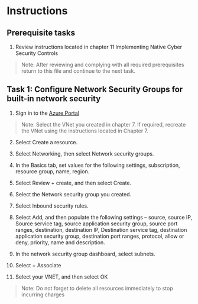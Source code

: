 # Instructions

## Prerequisite tasks

1. Review instructions located in chapter 11 Implementing Native Cyber Security Controls
> Note: After reviewing and complying with all required prerequisites return to this file and continue to the next task.

## Task 1: Configure Network Security Groups for built-in network security

1.	Sign in to the [Azure Portal](https://portal.azure.com/)
> Note: Select the VNet you created in chapter 7. If required, recreate the VNet using the instructions located in Chapter 7.

2.	Select Create a resource.

4.	Select Networking, then select Network security groups.

6.	In the Basics tab, set values for the following settings, subscription, resource group, name, region.

8.	Select Review + create, and then select Create.

10.	Select the Network security group you created.

12.	Select Inbound security rules.

14.	Select Add, and then populate the following settings – source, source IP, Source service tag, source application security group, source port ranges, destination, destination IP, Destination service tag, destination application security group, destination port ranges, protocol, allow or deny, priority, name and description.

16.	In the network security group dashboard, select subnets.

18.	Select + Associate

20.	Select your VNET, and then select OK

> Note: Do not forget to delete all resources immediately to stop incurring charges
